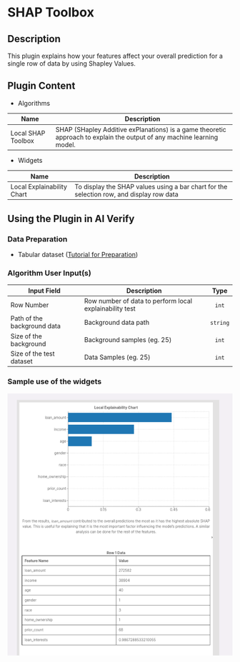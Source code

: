 # SHAP Toolbox

## Description
This plugin explains how your features affect your overall prediction for a single row of data by using Shapley Values.

## Plugin Content
- Algorithms
  
| Name               | Description                                                                                      |
| ------------------ | ------------------------------------------------------------------------------------------------ |
| Local SHAP Toolbox | SHAP (SHapley Additive exPlanations) is a game theoretic approach to explain the output of any machine learning model. |

- Widgets

| Name                       | Description                                                                              |
| -------------------------- | ---------------------------------------------------------------------------------------- |
| Local Explainability Chart | To display the SHAP values using a bar chart for the selection row, and display row data |

## Using the Plugin in AI Verify
### Data Preparation
- Tabular dataset ([Tutorial for Preparation](https://imda-btg.github.io/aiverify/getting-started/prepare-tabular/))

### Algorithm User Input(s)

| Input Field                 | Description                                                |   Type   |
| --------------------------- | -----------------------------------------------------------| :------: |
| Row Number                  | Row number of data to perform local explainability test    |  `int`   |
| Path of the background data | Background data path                                       | `string` |
| Size of the background      | Background samples (eg. 25)                                |  `int`   |
| Size of the test dataset    | Data Samples (eg. 25)                                      |  `int`   |

### Sample use of the widgets

![SHAP sample](images/local_shap_sample.png)